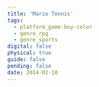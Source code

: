 ```yaml
---
title: 'Mario Tennis'
tags:
  - platform_game-boy-color
  - genre_rpg
  - genre_sports
digital: false
physical: true
guide: false
pending: false
date: 2014-02-10
---
```

